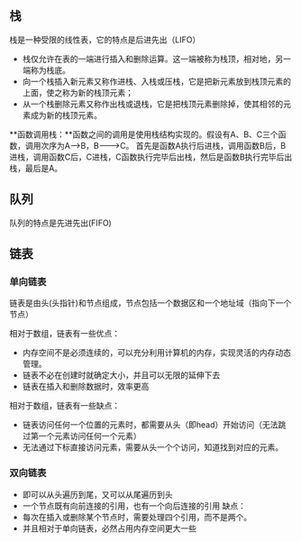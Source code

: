 ## 栈
栈是一种受限的线性表，它的特点是后进先出（LIFO）

- 栈仅允许在表的一端进行插入和删除运算。这一端被称为栈顶，相对地，另一端称为栈底。
- 向一个栈插入新元素又称作进栈、入栈或压栈，它是把新元素放到栈顶元素的上面，使之称为新的栈顶元素；
- 从一个栈删除元素又称作出栈或退栈，它是把栈顶元素删除掉，使其相邻的元素成为新的栈顶元素。

**函数调用栈：**函数之间的调用是使用栈结构实现的。假设有A、B、C三个函数，调用次序为A-->B，B--->C。
首先是函数A执行后进栈，调用函数B后，B进栈，调用函数C后，C进栈，C函数执行完毕后出栈，然后是函数B执行完毕后出栈，最后是A。

## 队列
队列的特点是先进先出(FIFO)

## 链表
### 单向链表
链表是由头(头指针)和节点组成，节点包括一个数据区和一个地址域（指向下一个节点）

相对于数组，链表有一些优点：

- 内存空间不是必须连续的，可以充分利用计算机的内存，实现灵活的内存动态管理。
- 链表不必在创建时就确定大小，并且可以无限的延伸下去
- 链表在插入和删除数据时，效率更高

相对于数组，链表有一些缺点：

- 链表访问任何一个位置的元素时，都需要从头（即head）开始访问（无法跳过第一个元素访问任何一个元素）
- 无法通过下标直接访问元素，需要从头一个个访问，知道找到对应的元素。

### 双向链表
* 即可以从头遍历到尾，又可以从尾遍历到头
* 一个节点既有向前连接的引用，也有一个向后连接的引用
缺点：
* 每次在插入或删除某个节点时，需要处理四个引用，而不是两个。
* 并且相对于单向链表，必然占用内存空间更大一些